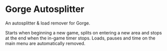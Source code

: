 # Gorge Autosplitter
An autosplitter & load remover for Gorge.

Starts when beginning a new game, splits on entering a new area and stops at the end when the in-game timer stops.
Loads, pauses and time on the main menu are automatically removed.
